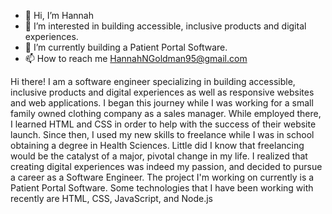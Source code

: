 - 👋 Hi, I’m Hannah
- 👀 I’m interested in building accessible, inclusive products and digital experiences. 
- 🌱 I’m currently building a Patient Portal Software.
- 📫 How to reach me HannahNGoldman95@gmail.com

Hi there! I am a software engineer specializing in building accessible, inclusive products and digital experiences as well as responsive websites and web applications. I began this journey while I was working for a small family owned clothing company as a sales manager. While employed there, I learned HTML and CSS in order to help with the success of their website launch. Since then, I used my new skills to freelance while I was in school obtaining a degree in Health Sciences. Little did I know that freelancing would be the catalyst of a major, pivotal change in my life.
I realized that creating digital experiences was indeed my passion, and decided to pursue a career as a Software Engineer. The project I'm working on currently is a Patient Portal Software. Some technologies that I have been working with recently are HTML, CSS, JavaScript, and Node.js

<!---
hngoldman995/hngoldman995 is a ✨ special ✨ repository because its `README.md` (this file) appears on your GitHub profile.
You can click the Preview link to take a look at your changes.
--->

